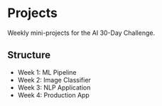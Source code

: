 # Projects

Weekly mini-projects for the AI 30-Day Challenge.

## Structure
- Week 1: ML Pipeline
- Week 2: Image Classifier
- Week 3: NLP Application
- Week 4: Production App
